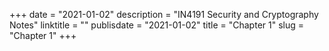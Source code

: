 +++
date = "2021-01-02"
description = "IN4191 Security and Cryptography Notes"
linktitle = ""
publisdate = "2021-01-02"
title = "Chapter 1"
slug = "Chapter 1"
+++
